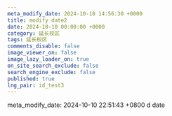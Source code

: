 ```yaml
---
meta_modify_date: 2024-10-10 14:56:30 +0000
title: modify date2
date: 2024-10-10 00:00:00 +0000
category: 延长校区
tags: 延长校区
comments_disable: false
image_viewer_on: false
image_lazy_loader_on: true
on_site_search_exclude: false
search_engine_exclude: false
published: true
lng_pair: id_test3
---
```

meta_modify_date: 2024-10-10 22:51:43 +0800
d date